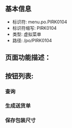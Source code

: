 
## 基本信息

- 标识符: menu.po.PIRK0104
- 标识符缩写: PIRK0104
- 类型: 虚拟菜单
- 路径: /po/PIRK0104

## 页面功能描述：





## 按钮列表:


### 查询



### 生成送货单



### 保存包装尺寸


